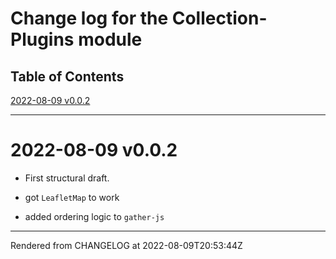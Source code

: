 # Change log for the Collection-Plugins module
>
## Table of Contents
[2022-08-09 v0.0.2](#2022-08-09-v002)  

----
# 2022-08-09 v0.0.2


*  First structural draft.

*  got `LeafletMap` to work

*  added ordering logic to `gather-js`





----
Rendered from CHANGELOG at 2022-08-09T20:53:44Z